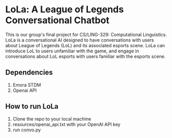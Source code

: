 # LoLa: A League of Legends Conversational Chatbot
This is our group's final project for CS/LING-329: Computational Linguistics. LoLa is a conversational AI designed to have conversations with users about League of Legends (LoL) and its associated esports scene. LoLa can introduce LoL to users unfamiliar with the game, and engage in conversations about LoL esports with users familiar with the esports scene.

## Dependencies

1. Emora STDM
2. Openai API

## How to run LoLa

1. Clone the repo to your local machine
2. resources/openai_api.txt with your OpenAI API key
3. run convo.py 
